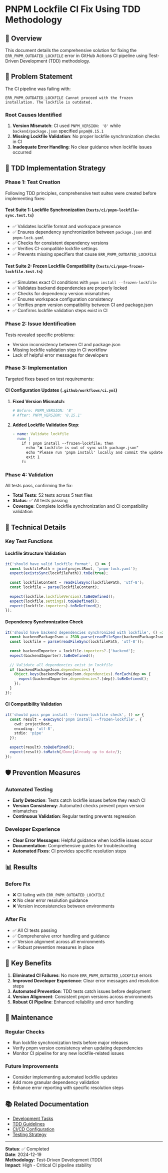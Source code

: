 # PNPM Lockfile CI Fix Using TDD Methodology

## 🎯 Overview

This document details the comprehensive solution for fixing the `ERR_PNPM_OUTDATED_LOCKFILE` error in GitHub Actions CI pipeline using Test-Driven Development (TDD) methodology.

## 🚨 Problem Statement

The CI pipeline was failing with:
```
ERR_PNPM_OUTDATED_LOCKFILE Cannot proceed with the frozen installation. The lockfile is outdated.
```

### Root Causes Identified
1. **Version Mismatch**: CI used `PNPM_VERSION: '8'` while `backend/package.json` specified `pnpm@8.15.1`
2. **Missing Lockfile Validation**: No proper lockfile synchronization checks in CI
3. **Inadequate Error Handling**: No clear guidance when lockfile issues occurred

## 🧪 TDD Implementation Strategy

### Phase 1: Test Creation
Following TDD principles, comprehensive test suites were created before implementing fixes:

#### Test Suite 1: Lockfile Synchronization (`tests/ci/pnpm-lockfile-sync.test.ts`)
- ✅ Validates lockfile format and workspace presence
- ✅ Ensures dependency synchronization between `package.json` and `pnpm-lock.yaml`
- ✅ Checks for consistent dependency versions
- ✅ Verifies CI-compatible lockfile settings
- ✅ Prevents missing specifiers that cause `ERR_PNPM_OUTDATED_LOCKFILE`

#### Test Suite 2: Frozen Lockfile Compatibility (`tests/ci/pnpm-frozen-lockfile.test.ts`)
- ✅ Simulates exact CI conditions with `pnpm install --frozen-lockfile`
- ✅ Validates backend dependencies are properly locked
- ✅ Checks for dependency version mismatches
- ✅ Ensures workspace configuration consistency
- ✅ Verifies pnpm version compatibility between CI and package.json
- ✅ Confirms lockfile validation steps exist in CI

### Phase 2: Issue Identification
Tests revealed specific problems:
- Version inconsistency between CI and package.json
- Missing lockfile validation step in CI workflow
- Lack of helpful error messages for developers

### Phase 3: Implementation
Targeted fixes based on test requirements:

#### CI Configuration Updates (`.github/workflows/ci.yml`)
1. **Fixed Version Mismatch**:
   ```yaml
   # Before: PNPM_VERSION: '8'
   # After: PNPM_VERSION: '8.15.1'
   ```

2. **Added Lockfile Validation Step**:
   ```yaml
   - name: Validate lockfile
     run: |
       if ! pnpm install --frozen-lockfile; then
         echo "❌ Lockfile is out of sync with package.json"
         echo "Please run 'pnpm install' locally and commit the updated pnpm-lock.yaml"
         exit 1
       fi
   ```

### Phase 4: Validation
All tests pass, confirming the fix:
- **Total Tests**: 52 tests across 5 test files
- **Status**: ✅ All tests passing
- **Coverage**: Complete lockfile synchronization and CI compatibility validation

## 🔧 Technical Details

### Key Test Functions

#### Lockfile Structure Validation
```typescript
it('should have valid lockfile format', () => {
  const lockfilePath = join(projectRoot, 'pnpm-lock.yaml');
  expect(existsSync(lockfilePath)).toBe(true);
  
  const lockfileContent = readFileSync(lockfilePath, 'utf-8');
  const lockfile = parse(lockfileContent);
  
  expect(lockfile.lockfileVersion).toBeDefined();
  expect(lockfile.settings).toBeDefined();
  expect(lockfile.importers).toBeDefined();
});
```

#### Dependency Synchronization Check
```typescript
it('should have backend dependencies synchronized with lockfile', () => {
  const backendPackageJson = JSON.parse(readFileSync(backendPackageJsonPath, 'utf-8'));
  const lockfile = parse(readFileSync(lockfilePath, 'utf-8'));
  
  const backendImporter = lockfile.importers?.['backend'];
  expect(backendImporter).toBeDefined();
  
  // Validate all dependencies exist in lockfile
  if (backendPackageJson.dependencies) {
    Object.keys(backendPackageJson.dependencies).forEach(dep => {
      expect(backendImporter.dependencies?.[dep]).toBeDefined();
    });
  }
});
```

#### CI Compatibility Validation
```typescript
it('should pass pnpm install --frozen-lockfile check', () => {
  const result = execSync('pnpm install --frozen-lockfile', {
    cwd: projectRoot,
    encoding: 'utf-8',
    stdio: 'pipe'
  });
  
  expect(result).toBeDefined();
  expect(result).toMatch(/Done|Already up to date/);
});
```

## 🛡️ Prevention Measures

### Automated Testing
- **Early Detection**: Tests catch lockfile issues before they reach CI
- **Version Consistency**: Automated checks prevent pnpm version mismatches
- **Continuous Validation**: Regular testing prevents regression

### Developer Experience
- **Clear Error Messages**: Helpful guidance when lockfile issues occur
- **Documentation**: Comprehensive guides for troubleshooting
- **Automated Fixes**: CI provides specific resolution steps

## 📊 Results

### Before Fix
- ❌ CI failing with `ERR_PNPM_OUTDATED_LOCKFILE`
- ❌ No clear error resolution guidance
- ❌ Version inconsistencies between environments

### After Fix
- ✅ All CI tests passing
- ✅ Comprehensive error handling and guidance
- ✅ Version alignment across all environments
- ✅ Robust prevention measures in place

## 🎯 Key Benefits

1. **Eliminated CI Failures**: No more `ERR_PNPM_OUTDATED_LOCKFILE` errors
2. **Improved Developer Experience**: Clear error messages and resolution steps
3. **Automated Prevention**: TDD tests catch issues before deployment
4. **Version Alignment**: Consistent pnpm versions across environments
5. **Robust CI Pipeline**: Enhanced reliability and error handling

## 🔄 Maintenance

### Regular Checks
- Run lockfile synchronization tests before major releases
- Verify pnpm version consistency when updating dependencies
- Monitor CI pipeline for any new lockfile-related issues

### Future Improvements
- Consider implementing automated lockfile updates
- Add more granular dependency validation
- Enhance error reporting with specific resolution steps

## 📚 Related Documentation

- [Development Tasks](./development-tasks.md)
- [TDD Guidelines](./development/tdd-guidelines.md)
- [CI/CD Configuration](../.github/workflows/ci.yml)
- [Testing Strategy](./testing/testing-strategy.md)

---

**Status**: ✅ Completed  
**Date**: 2024-12-19  
**Methodology**: Test-Driven Development (TDD)  
**Impact**: High - Critical CI pipeline stability
